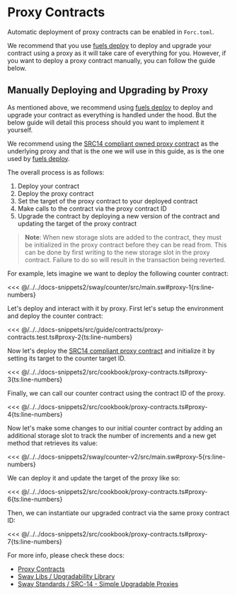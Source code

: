 # Proxy Contracts

Automatic deployment of proxy contracts can be enabled in `Forc.toml`.

We recommend that you use [fuels deploy](https://docs.fuel.network/docs/fuels-ts/fuels-cli/commands/#fuels-deploy) to deploy and upgrade your contract using a proxy as it will take care of everything for you. However, if you want to deploy a proxy contract manually, you can follow the guide below.

## Manually Deploying and Upgrading by Proxy

As mentioned above, we recommend using [fuels deploy](https://docs.fuel.network/docs/fuels-ts/fuels-cli/commands/#fuels-deploy) to deploy and upgrade your contract as everything is handled under the hood. But the below guide will detail this process should you want to implement it yourself.

We recommend using the [SRC14 compliant owned proxy contract](https://github.com/FuelLabs/sway-standard-implementations/tree/174f5ed9c79c23a6aaf5db906fe27ecdb29c22eb/src14/owned_proxy/contract/out/release) as the underlying proxy and that is the one we will use in this guide, as is the one used by [fuels deploy](https://docs.fuel.network/docs/fuels-ts/fuels-cli/commands/#fuels-deploy).

The overall process is as follows:

1. Deploy your contract
1. Deploy the proxy contract
1. Set the target of the proxy contract to your deployed contract
1. Make calls to the contract via the proxy contract ID
1. Upgrade the contract by deploying a new version of the contract and updating the target of the proxy contract

> **Note**: When new storage slots are added to the contract, they must be initialized in the proxy contract before they can be read from. This can be done by first writing to the new storage slot in the proxy contract. Failure to do so will result in the transaction being reverted.

For example, lets imagine we want to deploy the following counter contract:

<<< @/../../docs-snippets2/sway/counter/src/main.sw#proxy-1{rs:line-numbers}

Let's deploy and interact with it by proxy. First let's setup the environment and deploy the counter contract:

<<< @/../../docs-snippets/src/guide/contracts/proxy-contracts.test.ts#proxy-2{ts:line-numbers}

Now let's deploy the [SRC14 compliant proxy contract](https://github.com/FuelLabs/sway-standard-implementations/tree/174f5ed9c79c23a6aaf5db906fe27ecdb29c22eb/src14/owned_proxy/contract/out/release) and initialize it by setting its target to the counter target ID.

<<< @/../../docs-snippets2/src/cookbook/proxy-contracts.ts#proxy-3{ts:line-numbers}

Finally, we can call our counter contract using the contract ID of the proxy.

<<< @/../../docs-snippets2/src/cookbook/proxy-contracts.ts#proxy-4{ts:line-numbers}

Now let's make some changes to our initial counter contract by adding an additional storage slot to track the number of increments and a new get method that retrieves its value:

<<< @/../../docs-snippets2/sway/counter-v2/src/main.sw#proxy-5{rs:line-numbers}

We can deploy it and update the target of the proxy like so:

<<< @/../../docs-snippets2/src/cookbook/proxy-contracts.ts#proxy-6{ts:line-numbers}

Then, we can instantiate our upgraded contract via the same proxy contract ID:

<<< @/../../docs-snippets2/src/cookbook/proxy-contracts.ts#proxy-7{ts:line-numbers}

For more info, please check these docs:

- [Proxy Contracts](https://docs.fuel.network/docs/forc/plugins/forc_client/#proxy-contracts)
- [Sway Libs / Upgradability Library](https://docs.fuel.network/docs/sway-libs/upgradability/#upgradability-library)
- [Sway Standards / SRC-14 - Simple Upgradable Proxies](https://docs.fuel.network/docs/sway-standards/src-14-simple-upgradeable-proxies/#src-14-simple-upgradeable-proxies)
